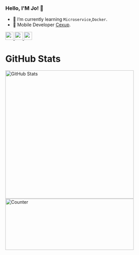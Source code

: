 ### Hello, I'M Jo! 👋

- 🌱 I’m currently learning `Microservice`,`Docker`.
- 📱  Mobile Developer [Cexup](https://cexup.com).

<p>
  <a href="https://www.twitter.com/hubungi_kholid">
    <img src="https://img.shields.io/badge/twitter-%231DA1F2.svg?&style=for-the-badge&logo=twitter&logoColor=white" height=25>
  </a> 
  <a href="https://id.linkedin.com/in/nurkholid-fathurohman-0a5396182">
    <img src="https://img.shields.io/badge/linkedin-%230077B5.svg?&style=for-the-badge&logo=linkedin&logoColor=white" height=25>
  </a> 
  <a href="https://www.instagram.com/nurkholiddd/">
    <img src="https://img.shields.io/badge/instagram-%23E4405F.svg?&style=for-the-badge&logo=instagram&logoColor=white" height=25>
  </a> 
</p>

<h1>GitHub Stats</h1>
<span>
  <img src="https://github-readme-stats.vercel.app/api?username=Jocerdikiawann&count_private=true&show_icons=true&theme=radical&show_owner=true" alt="GitHub Stats" width=400></span>
<span>
<img src="https://github-readme-stats.vercel.app/api/top-langs/?username=Jocerdikiawann&layout=compact&count_private=true&hide=html,css,php,tsql,roff&langs_count=8" alt="Counter" width=400 height=160>
</span>


